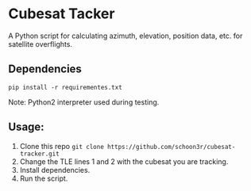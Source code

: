 # Cubesat Tacker

A Python script for calculating azimuth, elevation, position data, etc. for satellite overflights.

## Dependencies 

`pip install -r requirementes.txt`

Note: Python2 interpreter used during testing.

## Usage:

1. Clone this repo `git clone https://github.com/schoon3r/cubesat-tracker.git`
2. Change the TLE lines 1 and 2 with the cubesat you are tracking.
3. Install dependencies.
4. Run the script.
